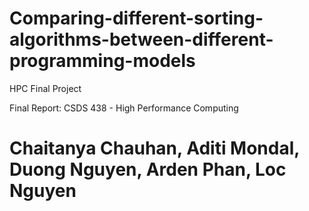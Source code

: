 # Comparing-different-sorting-algorithms-between-different-programming-models
HPC Final Project

Final Report: CSDS 438 - High Performance Computing
# Chaitanya Chauhan, Aditi Mondal, Duong Nguyen, Arden Phan, Loc Nguyen
